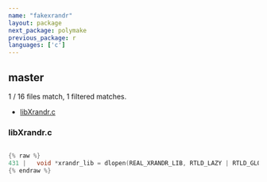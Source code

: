 ```yaml
---
name: "fakexrandr"
layout: package
next_package: polymake
previous_package: r
languages: ['c']
---
```

## master
1 / 16 files match, 1 filtered matches.

 - [libXrandr.c](#libxrandrc)

### libXrandr.c

```c

{% raw %}
431 | 	void *xrandr_lib = dlopen(REAL_XRANDR_LIB, RTLD_LAZY | RTLD_GLOBAL);
{% endraw %}

```